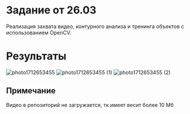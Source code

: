 # Задание от 26.03

Реализация захвата видео, контурного анализа и тренинга объектов с использованием OpenCV.

# Результаты
![photo1712653455](https://github.com/AnyaKononova/OpenCV_26.03/assets/82609324/c52c2750-04c1-4bdb-8923-14e4ad0b6457)
![photo1712653455 (1)](https://github.com/AnyaKononova/OpenCV_26.03/assets/82609324/15459cec-5fb7-4c6e-b76f-f040883e8f29)
![photo1712653455 (2)](https://github.com/AnyaKononova/OpenCV_26.03/assets/82609324/4c67f1e1-8541-4b4e-86db-76b20a1da96b)

## Примечание 
Видео в репозиторий не загружается, тк имеет весит более 10 Мб
